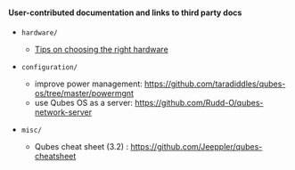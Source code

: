 #### User-contributed documentation and links to third party docs

- `hardware/`
    - [Tips on choosing the right hardware](hardware/hardware-selection.md)

- `configuration/`
    - improve power management: https://github.com/taradiddles/qubes-os/tree/master/powermgnt
    - use Qubes OS as a server: https://github.com/Rudd-O/qubes-network-server

- `misc/`
    - Qubes cheat sheet (3.2) : https://github.com/Jeeppler/qubes-cheatsheet
